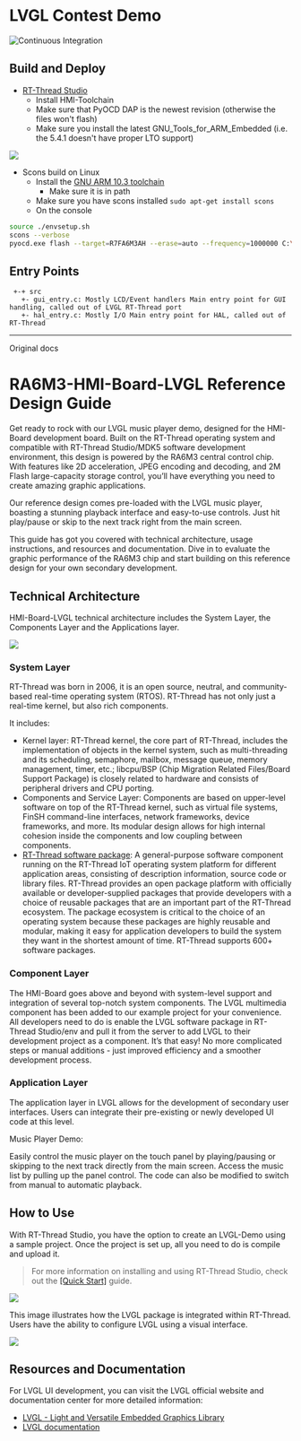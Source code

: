 # LVGL Contest Demo

![Continuous Integration](https://github.com/treideme/rtthread-roundtimer/actions/workflows/main.yml/badge.svg)

## Build and Deploy
 * [RT-Thread Studio](https://www.rt-thread.io/studio.html)
   * Install HMI-Toolchain
   * Make sure that PyOCD DAP is the newest revision (otherwise the files won't flash)
   * Make sure you install the latest GNU_Tools_for_ARM_Embedded (i.e. the 5.4.1 doesn't have proper LTO support)

![](docs/picture/required_items.jpg)

 * Scons build on Linux
   * Install the [GNU ARM 10.3 toolchain](https://developer.arm.com/-/media/Files/downloads/gnu-rm/10.3-2021.10/gcc-arm-none-eabi-10.3-2021.10-x86_64-linux.tar.bz2)
     * Make sure it is in path 
   * Make sure you have scons installed `sudo apt-get install scons`
   * On the console 
```bash
source ./envsetup.sh
scons --verbose
pyocd.exe flash --target=R7FA6M3AH --erase=auto --frequency=1000000 C:\RT-ThreadStudio\workspace\rtthread-roundtimer\Debug\rtthread.bin
```

## Entry Points
```
 +-+ src
   +- gui_entry.c: Mostly LCD/Event handlers Main entry point for GUI handling, called out of LVGL RT-Thread port
   +- hal_entry.c: Mostly I/O Main entry point for HAL, called out of RT-Thread
```

----
Original docs

# RA6M3-HMI-Board-LVGL Reference Design Guide 

Get ready to rock with our LVGL music player demo, designed for the HMI-Board development board. Built on the RT-Thread operating system and compatible with RT-Thread Studio/MDK5 software development environment, this design is powered by the RA6M3 central control chip. With features like 2D acceleration, JPEG encoding and decoding, and 2M Flash large-capacity storage control, you’ll have everything you need to create amazing graphic applications.

Our reference design comes pre-loaded with the LVGL music player, boasting a stunning playback interface and easy-to-use controls. Just hit play/pause or skip to the next track right from the main screen.

This guide has got you covered with technical architecture, usage instructions, and resources and documentation. Dive in to evaluate the graphic performance of the RA6M3 chip and start building on this reference design for your own secondary development.

## Technical Architecture

HMI-Board-LVGL technical architecture includes the System Layer, the Components Layer and the Applications layer. 

![](docs/picture/lvgl/lvgl.png)

### System Layer

RT-Thread was born in 2006, it is an open source, neutral, and community-based real-time operating system (RTOS). RT-Thread has not only just a real-time kernel, but also rich components. 

It includes:

- Kernel layer: RT-Thread kernel, the core part of RT-Thread, includes the implementation of objects in the kernel system, such as multi-threading and its scheduling, semaphore, mailbox, message queue, memory management, timer, etc.; libcpu/BSP (Chip Migration Related Files/Board Support Package) is closely related to hardware and consists of peripheral drivers and CPU porting.
- Components and Service Layer: Components are based on upper-level software on top of the RT-Thread kernel, such as virtual file systems, FinSH command-line interfaces, network frameworks, device frameworks, and more. Its modular design allows for high internal cohesion inside the components and low coupling between components.
- [RT-Thread software package](https://packages.rt-thread.org/en/index.html): A general-purpose software component running on the RT-Thread IoT operating system platform for different application areas, consisting of description information, source code or library files. RT-Thread provides an open package platform with officially available or developer-supplied packages that provide developers with a choice of reusable packages that are an important part of the RT-Thread ecosystem. The package ecosystem is critical to the choice of an operating system because these packages are highly reusable and modular, making it easy for application developers to build the system they want in the shortest amount of time. RT-Thread supports 600+ software packages.

### Component Layer

The HMI-Board goes above and beyond with system-level support and integration of several top-notch system components. The LVGL multimedia component has been added to our example project for your convenience. All developers need to do is enable the LVGL software package in RT-Thread Studio/env and pull it from the server to add LVGL to their development project as a component. It’s that easy! No more complicated steps or manual additions - just improved efficiency and a smoother development process.

### Application Layer

The application layer in LVGL allows for the development of secondary user interfaces. Users can integrate their pre-existing or newly developed UI code at this level.

Music Player Demo:

Easily control the music player on the touch panel by playing/pausing or skipping to the next track directly from the main screen. Access the music list by pulling up the panel control. The code can also be modified to switch from manual to automatic playback.

## How to Use

With RT-Thread Studio, you have the option to create an LVGL-Demo using a sample project. Once the project is set up, all you need to do is compile and upload it.

> For more information on installing and using RT-Thread Studio, check out the [[Quick Start]](https://www.rt-thread.io/document/site/rtthread-studio/um/studio-user-manual/) guide.

![](docs/picture/lvgl/lvgl-1.png)

This image illustrates how the LVGL package is integrated within RT-Thread. Users have the ability to configure LVGL using a visual interface.

![](docs/picture/lvgl/lvgl-2.png)

## Resources and Documentation

For LVGL UI development, you can visit the LVGL official website and documentation center for more detailed information:

- [LVGL - Light and Versatile Embedded Graphics Library](https://lvgl.io/)
- [LVGL documentation](https://docs.lvgl.io/8.3/)
